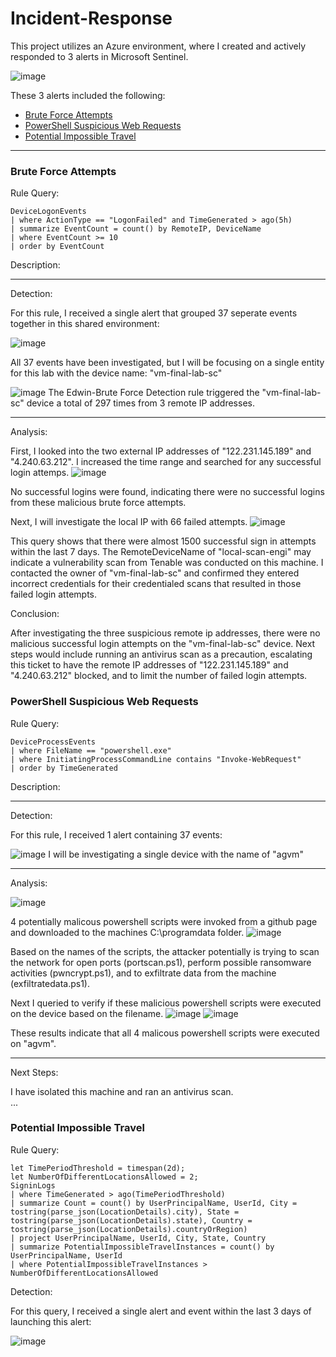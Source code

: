 # Incident-Response

This project utilizes an Azure environment, where I created and actively responded to 3 alerts in Microsoft Sentinel. 

![image](https://github.com/user-attachments/assets/86d9065f-ddbc-4a15-8d38-0eb475f553b0)


These 3 alerts included the following: 
- [Brute Force Attempts](#brute-force-attemps)
- [PowerShell Suspicious Web Requests](#powershell-suspicious-web-requests)
- [Potential Impossible Travel](#potential-impossible-travel)

---

### Brute Force Attempts

Rule Query: 
```
DeviceLogonEvents
| where ActionType == "LogonFailed" and TimeGenerated > ago(5h)
| summarize EventCount = count() by RemoteIP, DeviceName
| where EventCount >= 10
| order by EventCount
```
Description: 

---
Detection: 

For this rule, I received a single alert that grouped 37 seperate events together in this shared environment: 

![image](https://github.com/user-attachments/assets/80e07c7f-d2bc-4590-9085-e4cbfafa54cb)

All 37 events have been investigated, but I will be focusing on a single entity for this lab with the device name: "vm-final-lab-sc"

![image](https://github.com/user-attachments/assets/65bb8cb9-12ca-4f1a-85a1-380feb0df2c0)
The Edwin-Brute Force Detection rule triggered the "vm-final-lab-sc" device a total of 297 times from 3 remote IP addresses.

---

Analysis: 

First, I looked into the two external IP addresses of "122.231.145.189" and "4.240.63.212". I increased the time range and searched for any successful login attemps. 
![image](https://github.com/user-attachments/assets/2184eb8d-440e-4a6a-89ef-61857359a32f)

No successful logins were found, indicating there were no successful logins from these malicious brute force attempts. 

Next, I will investigate the local IP with 66 failed attempts. 
![image](https://github.com/user-attachments/assets/d8d47dd2-8221-43c0-a652-128352798f85)

This query shows that there were almost 1500 successful sign in attempts within the last 7 days. The RemoteDeviceName of "local-scan-engi" may indicate a vulnerability scan from Tenable was conducted on this machine. 
I contacted the owner of "vm-final-lab-sc" and confirmed they entered incorrect credentials for their credentialed scans that resulted in those failed login attempts. 

Conclusion: 

After investigating the three suspicious remote ip addresses, there were no malicious successful login attempts on the "vm-final-lab-sc" device. 
Next steps would include running an antivirus scan as a precaution, escalating this ticket to have the remote IP addresses of "122.231.145.189" and "4.240.63.212" blocked, and to limit the number of failed login attempts. 





### PowerShell Suspicious Web Requests

Rule Query: 
```
DeviceProcessEvents
| where FileName == "powershell.exe"
| where InitiatingProcessCommandLine contains "Invoke-WebRequest"
| order by TimeGenerated
```
Description:

---
Detection: 

For this rule, I received 1 alert containing 37 events: 

![image](https://github.com/user-attachments/assets/55a02e0d-3f81-4cf8-bde2-665433953e86)
I will be investigating a single device with the name of "agvm"

---
Analysis: 

![image](https://github.com/user-attachments/assets/3ec04363-c654-44a1-aa73-624abb6cdbe3)

4 potentially malicous powershell scripts were invoked from a github page and downloaded to the machines C:\programdata folder.
![image](https://github.com/user-attachments/assets/8f839734-d74c-41aa-b9b4-2c7ec022ba65)

Based on the names of the scripts, the attacker potentially is trying to scan the network for open ports (portscan.ps1), perform possible ransomware activities (pwncrypt.ps1), and to exfiltrate data from the machine (exfiltratedata.ps1). 

Next I queried to verify if these malicious powershell scripts were executed on the device based on the filename. 
![image](https://github.com/user-attachments/assets/872139f5-b88b-46b7-a5c6-f0139fce1c94)
![image](https://github.com/user-attachments/assets/858ac2d1-42f9-4757-8e41-b0335faea5d9)

These results indicate that all 4 malicous powershell scripts were executed on "agvm". 

---
Next Steps: 

I have isolated this machine and ran an antivirus scan.  
...

### Potential Impossible Travel

Rule Query: 
```
let TimePeriodThreshold = timespan(2d);
let NumberOfDifferentLocationsAllowed = 2;
SigninLogs
| where TimeGenerated > ago(TimePeriodThreshold)
| summarize Count = count() by UserPrincipalName, UserId, City = tostring(parse_json(LocationDetails).city), State = tostring(parse_json(LocationDetails).state), Country = tostring(parse_json(LocationDetails).countryOrRegion)
| project UserPrincipalName, UserId, City, State, Country
| summarize PotentialImpossibleTravelInstances = count() by UserPrincipalName, UserId
| where PotentialImpossibleTravelInstances > NumberOfDifferentLocationsAllowed
```
Detection: 

For this query, I received a single alert and event within the last 3 days of launching this alert: 

![image](https://github.com/user-attachments/assets/d6d8c2a3-c6e6-4cb4-aef2-4e5c45c801bd)


